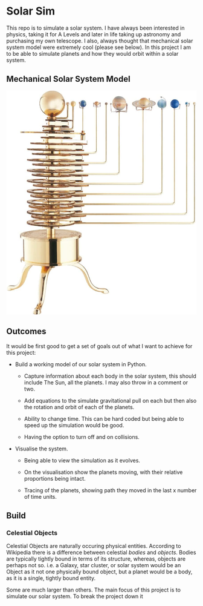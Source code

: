 # Solar Sim

This repo is to simulate a solar system. I have always been interested in physics, taking it for A Levels and later in life taking up astronomy and purchasing my own telescope. I also, always thought that mechanical solar system model were extremely cool (please see below). In this project I am to be able to simulate planets and how they would orbit within a solar system.

## Mechanical Solar System Model

![alt text](readme_images/image.png)

## Outcomes

It would be first good to get a set of goals out of what I want to achieve for this project:

- Build a working model of our solar system in Python.
  - Capture information about each body in the solar system, this should include The Sun, all the planets. I may also throw in a comment or two.
  
  - Add equations to the simulate gravitational pull on each but then also the rotation and orbit of each of the planets.

  - Ability to change time. This can be hard coded but being able to speed up the simulation would be good.

  - Having the option to turn off and on collisions.

- Visualise the system.

  - Being able to view the simulation as it evolves.

  - On the visualisation show the planets moving, with their relative proportions being intact.

  - Tracing of the planets, showing path they moved in the last x number of time units.

## Build

### Celestial Objects

Celestial Objects are naturally occuring physical entities. According to Wikipedia there is a  difference between celestial *bodies* and *objects*.
Bodies are typically tightly bound in terms of its structure, whereas, objects are perhaps not so. i.e. a Galaxy, star cluster, or solar system would be an Object as it not one physically bound object, but a planet would be a body, as it is a single, tightly bound entity.

Some are much larger than others. The main focus of this project is to simulate our solar system. To break the project down it 